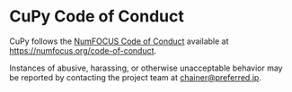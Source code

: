 # CuPy Code of Conduct

CuPy follows the [NumFOCUS Code of Conduct][homepage] available at https://numfocus.org/code-of-conduct.

Instances of abusive, harassing, or otherwise unacceptable behavior may be reported by contacting the project team at chainer@preferred.jp. 

[homepage]: https://numfocus.org/

